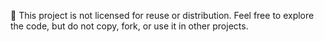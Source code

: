 🚫 This project is not licensed for reuse or distribution.
Feel free to explore the code, but do not copy, fork, or use it in other projects.
